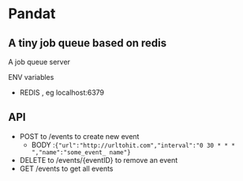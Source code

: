 # Pandat
## A tiny job queue based on redis


A job queue server

ENV variables 
- REDIS , eg localhost:6379


## API
- POST to /events to create new event
    - BODY :`{"url":"http://urltohit.com","interval":"0 30 * * * ","name":"some_event_ name"}`
- DELETE to /events/{eventID} to remove an event
- GET /events to get all events
